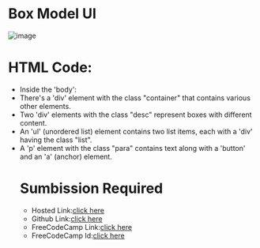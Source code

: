 # Box Model UI
![image](https://github.com/namishagurunani/BoxmodelP/assets/126158413/ce9a61a2-0c89-4eca-93ae-d553aeb8c623)
 # HTML Code:
<ul list-style-type:⚫><li>Inside the 'body':</li>
<li>There's a 'div' element with the class "container" that contains various other elements.</li>
<li> Two 'div' elements with the class "desc" represent boxes with different content.</li>
<li> An 'ul' (unordered list) element contains two list items, each with a 'div' having the class "list".</li>
<li> A 'p' element with the class "para" contains text along with a 'button' and an 'a' (anchor) element. </li>

# Sumbission Required
- Hosted Link:[click here](https://namishagurunani.github.io/BoxmodelP/)
- Github Link:[click here](https://github.com/namishagurunani/BoxmodelP)
- FreeCodeCamp Link:[click here](https://www.freecodecamp.org/learn/2022/responsive-web-design/learn-the-css-box-model-by-building-a-rothko-painting/step-45)
- FreeCodeCamp Id:[click here](https://www.freecodecamp.org/namisha_gurunani)
